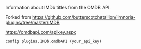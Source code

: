 Information about IMDb titles from the OMDB API.

Forked from https://github.com/butterscotchstallion/limnoria-plugins/tree/master/IMDB

https://omdbapi.com/apikey.aspx
```
config plugins.IMDb.omdbAPI (your_api_key) 
```

